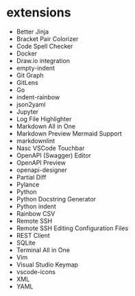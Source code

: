 # extensions

- Better Jinja
- Bracket Pair Colorizer
- Code Spell Checker
- Docker
- Draw.io integration
- empty-indent
- Git Graph
- GitLens
- Go
- indent-rainbow
- json2yaml
- Jupyter
- Log File Highlighter
- Markdown All in One
- Markdown Preview Mermaid Support
- markdownlint
- Nasc VSCode Touchbar
- OpenAPI (Swagger) Editor
- OpenAPI Preview
- openapi-designer
- Partial Diff
- Pylance
- Python
- Python Docstring Generator
- Python indent
- Rainbow CSV
- Remote SSH
- Remote SSH Editing Configuration Files
- REST Client
- SQLite
- Terminal All in One
- Vim
- Visual Studio Keymap
- vscode-icons
- XML
- YAML
